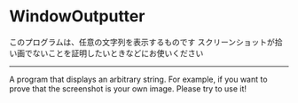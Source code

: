 # WindowOutputter
このプログラムは、任意の文字列を表示するものです
スクリーンショットが拾い画でないことを証明したいときなどにお使いください
**********************************************************************
A program that displays an arbitrary string.
For example, if you want to prove that the screenshot is your own image. Please try to use it!
